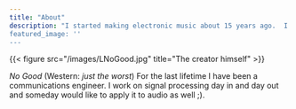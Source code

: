 ```yaml
---
title: "About"
description: "I started making electronic music about 15 years ago.  I never really had the time to take a good go at it with my career path but as I have moved on in life I have found that I am unable to shake making music.  So that is what this site here is about.  Just me trying to get the music I make out there and share it with you: —No Good.
featured_image: ''
---
```

{{< figure src="/images/LNoGood.jpg" title="The creator himself" >}}

_No Good_ (Western: _just the worst_) For the last lifetime I have been a communications engineer.  I work on signal processing day in and day out and someday would like to apply it to audio as well ;).


